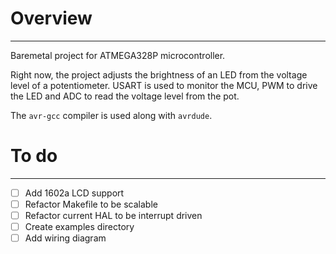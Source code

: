 # Overview
---
Baremetal project for ATMEGA328P microcontroller.

Right now, the project adjusts the brightness of an LED from the voltage level of a potentiometer. USART is used to monitor the MCU, PWM to drive the LED and ADC to read the voltage level from the pot.

The `avr-gcc` compiler is used along with `avrdude`.

# To do
---
- [ ] Add 1602a LCD support
- [ ] Refactor Makefile to be scalable
- [ ] Refactor current HAL to be interrupt driven
- [ ] Create examples directory
- [ ] Add wiring diagram
